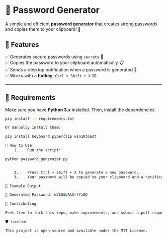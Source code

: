 # :closed_lock_with_key: Password Generator  

A simple and efficient **password generator** that creates strong passwords and copies them to your clipboard! :rocket:  

## :scroll: Features  
:white_check_mark: Generates secure passwords using `secrets` :pushpin:  
:white_check_mark: Copies the password to your clipboard automatically :clipboard:  
:white_check_mark: Sends a desktop notification when a password is generated :bell:  
:white_check_mark: Works with a **hotkey**: `Ctrl + Shift + X` :keyboard:  

---

## :wrench: Requirements  

Make sure you have **Python 3.x** installed. Then, install the dependencies:  

```sh
pip install -r requirements.txt

Or manually install them:

pip install keyboard pyperclip win10toast

🚀 How to Use
    1.    Run the script:

python password_generator.py


    2.    Press Ctrl + Shift + X to generate a new password.
    3.    Your password will be copied to your clipboard and a notification will pop up! 🎉

🎯 Example Output

🔑 Generated Password: m7$G&bA1Xr!Yz0Q

🌟 Contributing

Feel free to fork this repo, make improvements, and submit a pull request! 🛠️

🛡️ License

This project is open-source and available under the MIT License.
